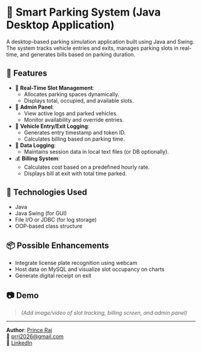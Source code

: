 # 🚗 Smart Parking System (Java Desktop Application)

A desktop-based parking simulation application built using Java and Swing. The system tracks vehicle entries and exits, manages parking slots in real-time, and generates bills based on parking duration.

## 🧠 Features

- 🚙 **Real-Time Slot Management**:
  - Allocates parking spaces dynamically.
  - Displays total, occupied, and available slots.
- 🔐 **Admin Panel**:
  - View active logs and parked vehicles.
  - Monitor availability and override entries.
- 🎫 **Vehicle Entry/Exit Logging**:
  - Generates entry timestamp and token ID.
  - Calculates billing based on parking time.
- 📄 **Data Logging**:
  - Maintains session data in local text files (or DB optionally).
- 💰 **Billing System**:
  - Calculates cost based on a predefined hourly rate.
  - Displays bill at exit with total time parked.

## 🧰 Technologies Used

- Java
- Java Swing (for GUI)
- File I/O or JDBC (for log storage)
- OOP-based class structure

## 📦 Possible Enhancements

- Integrate license plate recognition using webcam
- Host data on MySQL and visualize slot occupancy on charts
- Generate digital receipt on exit

## 📷 Demo

> *(Add image/video of slot tracking, billing screen, and admin panel)*

---

**Author**: [Prince Raj](https://github.com/Prixceps)  
📧 prrj2026@gmail.com  
🔗 [LinkedIn](https://linkedin.com/in/prixceps)
